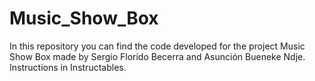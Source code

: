 # Music_Show_Box

In this repository you can find the code developed for the project Music Show Box made by Sergio Florido Becerra and Asunción Bueneke Ndje.
Instructions in Instructables.
